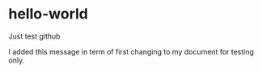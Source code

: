 # hello-world
Just test github

I added this message in term of first changing to my document for testing only.
